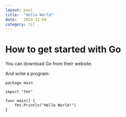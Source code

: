 ```yaml
---
layout: post
title:  "Hello World"
date:   2024-11-04
category: til
---
```

# How to get started with Go

You can download Go from their website.

And write a program:

```
package main

import "fmt"

func main() {
    fmt.Println("Hello World!")
}
```
